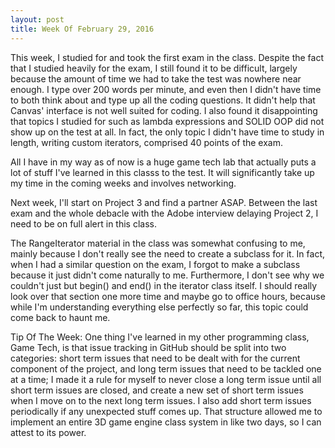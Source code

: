 ```yaml
---
layout: post
title: Week Of February 29, 2016
---
```


This week, I studied for and took the first exam in the class. Despite the fact that I studied heavily for the exam, I still found it to be difficult, largely because the amount of time we had to take the test was nowhere near enough. I type over 200 words per minute, and even then I didn't have time to both think about and type up all the coding questions. It didn't help that Canvas' interface is not well suited for coding. I also found it disappointing that topics I studied for such as lambda expressions and SOLID OOP did not show up on the test at all. In fact, the only topic I didn't have time to study in length, writing custom iterators, comprised 40 points of the exam.

All I have in my way as of now is a huge game tech lab that actually puts a lot of stuff I've learned in this classs to the test. It will significantly take up my time in the coming weeks and involves networking.

Next week, I'll start on Project 3 and find a partner ASAP. Between the last exam and the whole debacle with the Adobe interview delaying Project 2, I need to be on full alert in this class.

The RangeIterator material in the class was somewhat confusing to me, mainly because I don't really see the need to create a subclass for it. In fact, when I had a similar question on the exam, I forgot to make a subclass because it just didn't come naturally to me. Furthermore, I don't see why we couldn't just but begin() and end() in the iterator class itself. I should really look over that section one more time and maybe go to office hours, because while I'm understanding everything else perfectly so far, this topic could come back to haunt me.

Tip Of The Week: One thing I've learned in my other programming class, Game Tech, is that issue tracking in GitHub should be split into two categories: short term issues that need to be dealt with for the current component of the project, and long term issues that need to be tackled one at a time; I made it a rule for myself to never close a long term issue until all short term issues are closed, and create a new set of short term issues when I move on to the next long term issues. I also add short term issues periodically if any unexpected stuff comes up. That structure allowed me to implement an entire 3D game engine class system in like two days, so I can attest to its power. 
